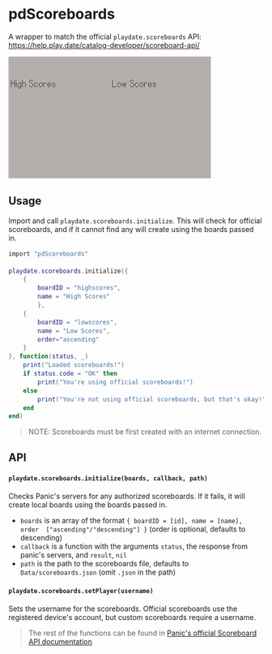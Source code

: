 # pdScoreboards

A wrapper to match the official `playdate.scoreboards` API: https://help.play.date/catalog-developer/scoreboard-api/

![Preview](preview.gif)

## Usage

Import and call `playdate.scoreboards.initialize`. This will check for official scoreboards, and if it cannot find any will create using the boards passed in.

```lua
import "pdScoreboards"

playdate.scoreboards.initialize({
    { 
        boardID = "highscores", 
        name = "High Scores" 
        },
    { 
        boardID = "lowscores", 
        name = "Low Scores", 
        order="ascending" 
    }
}, function(status, _)
    print("Loaded scoreboards!")
    if status.code = "OK" then
        print("You're using official scoreboards!")
    else
        print("You're not using official scoreboards, but that's okay!")
    end
end)
```

> NOTE: Scoreboards must be first created with an internet connection.

## API

#### `playdate.scoreboards.initialize(boards, callback, path)`

Checks Panic's servers for any authorized scoreboards. If it fails, it will create local boards using the boards passed in. 

* `boards` is an array of the format `{ boardID = [id], name = [name], order  ["ascending"/"descending"] }` (order is optional, defaults to descending)
* `callback` is a function with the arguments `status`, the response from panic's servers, and `result`, `nil`
* `path` is the path to the scoreboards file, defaults to `Data/scoreboards.json` (omit `.json` in the path)

#### `playdate.scoreboards.setPlayer(username)`

Sets the username for the scoreboards. Official scoreboards use the registered device's account, but custom scoreboards require a username.

> The rest of the functions can be found in [Panic's official Scoreboard API documentation](https://help.play.date/catalog-developer/scoreboard-api/)
